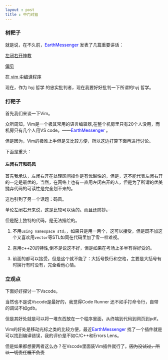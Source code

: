 ```yaml
---
layout : post
title : 中门对狙
---
```

<!--反正都看不到tag，干脆，就，不写，了-->

### 树靶子

就是说，在不久前，<span style="color:#00f">EarthMessenger </span>发表了几篇重要讲话：

[左闭右开神教](https://blog.earthmessenger.xyz/left-closed-right-open.html)

[偏见](https://blog.earthmessenger.xyz/my-bias.html)

[在 vim 中编译程序](https://blog.earthmessenger.xyz/compile-program-in-vim.html)

现在，作为 hyj 哲学 的忠实批判者，现在我要好好批判一下所谓的hyj 哲学。

### 打靶子

首先我们来谈一下Vim。

众所周知，Vim是一个极其常用的语言编辑器,在整个机房里只有20个人没用，而机房只有几个人用VS code。——<span style="color:#00f">EarthMessenger </span>。

但是因为，Vim的极难上手但是又比较方便，所以这边打算下面再进行讨论。

下面是重头：

#### 左闭右开和码风

首先我承认，左闭右开在处理区间操作是有优越性的，但是，这不能代表左闭右开的一定是最优的，当然，在网络上也有一直用左闭右开的人，但是为了所谓的优美抛弃代码的可读性是完全划不来的。

这也引到了另一个话题：码风。

单论左闭右开来说，这是比较可以读的。~~而且还防抄。~~

但是配上独特的代码，是无法描绘的。

1. 不用`using namespace std;`，如果只是用一两个，这可以接受，但是既不加这个又喜欢用`vector`等STL如同在代码里加了雪一样难视。

2. 喜用c++20的特性,倒不是说这不好，但是如果在考场上多半有得好受的。

3. 前面的都可以接受，但是这个就不能了：大括号换行和空格，主要是大括号有时换行有时没有，完全看他心情。

### 立观点

下面好好探讨一下Vscode。

当然也不是说Vscode是最好的，我觉得Code Runner 还不如手打命令行，自带的调试不如gdb。

但是其好处就是可以将一堆东西放在一个程序里面，从终端到代码到网页到pdf。

Vim的好处是移动光标之类的比较方便，最近<span style="color:#00f">EarthMessenger </span>找了一个插件就是可以找到编译错误，我的评价是不如C/C++和Errors Lens。

但是如果都想要两者这么办？在Vscode里面装Vim插件就行了。~~因为没试过，所以一切责任概不负责~~

<!--随便写的，如果来个什么中门对狙的中门对狙，谁写谁SB。-->
